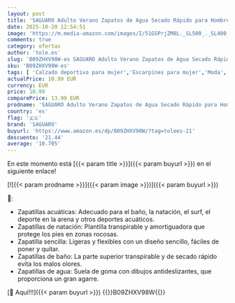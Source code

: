 ```yaml
---
layout: post
title: 'SAGUARO Adulto Verano Zapatos de Agua Secado Rápido para Hombre Mujer Secado Rápido Escarpines Deportes acuáticos Cuadriculado 38/39 EU'
date: 2025-10-20 12:54:51
image: 'https://m.media-amazon.com/images/I/51GSPrjZM8L._SL500_._SL400_.jpg'
comments: true
category: ofertas
author: 'tole.es'
slug: 'B09ZHXV98W-es SAGUARO Adulto Verano Zapatos de Agua Secado Rápido para...'
sku: 'B09ZHXV98W-es'
tags: [ 'Calzado deportivo para mujer','Escarpines para mujer','Moda','Moda Mujer','Zapatillas deportivas y de moda para mujer','Zapatos para mujer','saguaro','zapatos','🇪🇸', ]
actualPrice: 10.99 EUR
currency: EUR
price: 10.99
comparePrice: 13.99 EUR
prodname: 'SAGUARO Adulto Verano Zapatos de Agua Secado Rápido para Hombre Mujer Secado Rápido Escarpines Deportes acuáticos Cuadriculado 38/39 EU'
country: 'es'
flag: '🇪🇸'
brand: 'SAGUARO'
buyurl: 'https://www.amazon.es/dp/B09ZHXV98W/?tag=tolees-21'
descuento: '21.44'
average: '10.705'
---
```


En este momento está [{{< param title >}}]({{< param buyurl >}}) en el siguiente enlace!

[![{{< param prodname >}}]({{< param image >}})]({{< param buyurl >}})

🔎:

- Zapatillas acuáticas: Adecuado para el baño, la natación, el surf, el deporte en la arena y otros deportes acuáticos.
- Zapatillas de natación: Plantilla transpirable y amortiguadora que protege los pies en zonas rocosas.
- Zapatilla sencilla: Ligeras y flexibles con un diseño sencillo, fáciles de poner y quitar.
- Zapatillas de baño: La parte superior transpirable y de secado rápido evita los malos olores.
- Zapatillas de agua: Suela de goma con dibujos antideslizantes, que proporciona un gran agarre.

[🛒 Aquí!!!]({{< param buyurl >}})
{{<world>}}B09ZHXV98W{{</world>}}
